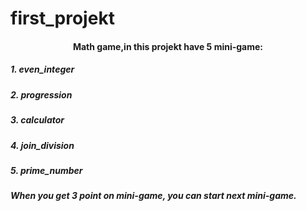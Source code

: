 # first_projekt
<h4 align="center">Math game,in this projekt have 5 mini-game:</h4>
<h5>1. even_integer</h5>
<h5>2. progression</h5>
<h5>3. calculator</h5>
<h5>4. join_division</h5>
<h5>5. prime_number</h5>
<h5>When you get 3 point on mini-game, you can start next mini-game.</h5>
